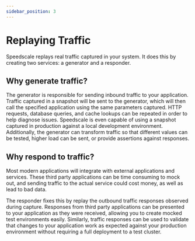 ```yaml
---
sidebar_position: 3
---
```

# Replaying Traffic

Speedscale replays real traffic captured in your system.
It does this by creating two services: a generator and a responder.

## Why generate traffic?

The generator is responsible for sending inbound traffic to your application.
Traffic captured in a snapshot will be sent to the generator, which will then call the specified application using the same parameters captured.
HTTP requests, database queries, and cache lookups can be repeated in order to help diagnose issues.
Speedscale is even capable of using a snapshot captured in production against a local development environment.
Additionally, the generator can transform traffic so that different values can be tested, higher load can be sent, or provide assertions against responses.

## Why respond to traffic?

Most modern applications will integrate with external applications and services.
These third party applications can be time consuming to mock out, and sending traffic to the actual service could cost money, as well as lead to bad data.

The responder fixes this by replay the outbound traffic responses observed during capture.
Responses from third party applications can be presented to your application as they were received, allowing you to create mocked test environments easily.
Similarly, traffic responses can be used to validate that changes to your application work as expected against your production environment without requiring a full deployment to a test cluster.
